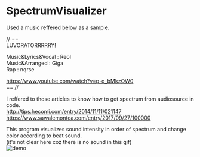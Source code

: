 # SpectrumVisualizer

Used a music reffered below as a sample.  

// ==  
LUVORATORRRRRY!  

Music&Lyrics&Vocal : Reol  
Music&Arranged : Giga  
Rap : nqrse  

https://www.youtube.com/watch?v=p-o_bMkzOW0  
== //  

I reffered to those articles to know how to get spectrum from audiosource in code.  
http://tips.hecomi.com/entry/2014/11/11/021147  
https://www.sawalemontea.com/entry/2017/09/27/100000


This program visualizes sound intensity in order of spectrum and change color according to beat sound.  
(it's not clear here coz there is no sound in this gif)  
![demo](https://raw.github.com/wiki/YoHana19/SpectrumVisualizer/images/SpectrumVisualizer.gif)
